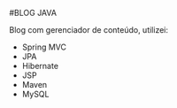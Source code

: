 #BLOG JAVA

Blog com gerenciador de conteúdo, utilizei:

- Spring MVC
- JPA
- Hibernate
- JSP
- Maven
- MySQL
